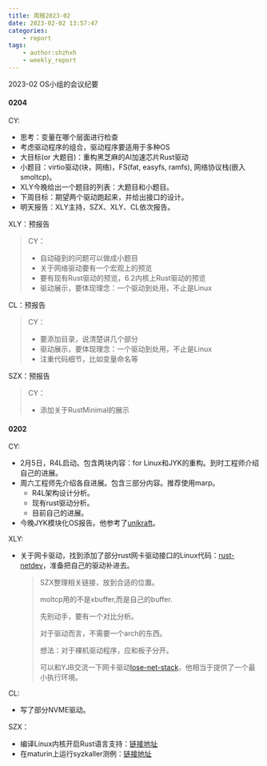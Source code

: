 ```yaml
---
title: 周报2023-02
date: 2023-02-02 13:57:47
categories:
    - report
tags:
    - author:shzhxh
    - weekly_report
---
```


2023-02 OS小组的会议纪要

<!-- more -->

#### 0204

CY:

- 思考：变量在哪个层面进行检查
- 考虑驱动程序的组合，驱动程序要适用于多种OS
- 大目标(or 大题目)：重构黑芝麻的AI加速芯片Rust驱动
- 小题目：virtio驱动(块，网络)，FS(fat, easyfs, ramfs), 网络协议栈(嵌入smoltcp)。
- XLY今晚给出一个题目的列表：大题目和小题目。
- 下周目标：期望两个驱动跑起来，并给出接口的设计。
- 明天报告：XLY主持，SZX、XLY、CL依次报告。

XLY：预报告

> CY：
>
> - 自动碰到的问题可以做成小题目
> - 关于网络驱动要有一个宏观上的预览
> - 要有现有Rust驱动的预览，6.2内核上Rust驱动的预览
> - 驱动展示，要体现理念：一个驱动到处用，不止是Linux

CL：预报告

> CY：
>
> - 要添加目录，说清楚讲几个部分
> - 驱动展示，要体现理念：一个驱动到处用，不止是Linux
> - 注重代码细节，比如变量命名等

SZX：预报告

> CY：
>
> - 添加关于RustMinimal的展示

#### 0202

CY:

- 2月5日，R4L启动。包含两块内容：for Linux和JYK的重构。到时工程师介绍自己的进展。
- 周六工程师先介绍各自进展。包含三部分内容。推荐使用marp。
  - R4L架构设计分析。
  - 现有rust驱动分析。
  - 目前自己的进展。
- 今晚JYK模块化OS报告。他参考了[unikraft](https://unikraft.org/)。

XLY:

- 关于网卡驱动，找到添加了部分rust网卡驱动接口的Linux代码：[rust-netdev](https://github.com/fujita/linux/tree/rust-netdev)，准备把自己的驱动补进去。

  > SZX整理相关链接，放到合适的位置。
  >
  > moltcp用的不是xbuffer,而是自己的buffer.
  >
  > 先别动手，要有一个对比分析。
  >
  > 对于驱动而言，不需要一个arch的东西。
  >
  > 想法：对于裸机驱动程序，应和板子分开。
  >
  > 可以和YJB交流一下网卡驱动[lose-net-stack](https://github.com/yfblock/lose-net-stack)，他相当于提供了一个最小执行环境。

CL:

- 写了部分NVME驱动。

SZX：

- 编译Linux内核开启Rust语言支持：[链接地址](http://rcore-os.cn/blog/2023/02/01/%E7%BC%96%E8%AF%91Linux%E5%86%85%E6%A0%B8%E5%BC%80%E5%90%AFRust%E8%AF%AD%E8%A8%80%E6%94%AF%E6%8C%81/)
- 在maturin上运行syzkaller测例：[链接地址](https://www.gitlink.org.cn/chyyuu/testos/tree/master/syzkaller#%E7%BC%96%E8%AF%91maturin)
